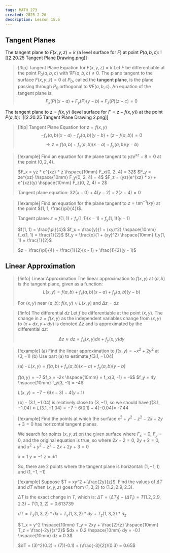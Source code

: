 ```yaml
---
tags: MATH_273
created: 2025-2-20
description: Lesson 15.6
---
```


## Tangent Planes

The tangent plane to $F(x, y, z) = k$ (a level surface for $F$) at point $P(a, b, c)$:
![[2.20.25 Tangent Plane Drawing.png]]

> [!tip] Tangent Plane Equation for $F(x, y, z) = k$
> Let $F$ be differentiable at the point $P_0 (a, b, c)$ with $\nabla F(a, b, c) \neq 0$. The plane tangent to the surface $F(x, y, z) = 0$ at $P_0$, called the **tangent plane**, is the plane passing through $P_0$ orthogonal to $\nabla F(a, b, c)$. An equation of the tangent plane is: 
> $$F_x(P) (x - a) + F_y(P) (y - b) + F_z(P) (z - c) = 0$$

The tangent plane to $z = f(x, y)$ (level surface for $F = z - f(x, y)$) at the point $P(a, b)$:
![[2.20.25 Tangent Plane Drawing 2.png]]

> [!tip] Tangent Plane Equation for $z = f(x, y)$
> $$-f_x(a, b) (x - a) - f_y(a, b) (y - b) + (z - f(a, b)) = 0$$
> $$\rightarrow z = f(a, b) + f_x(a, b) (x - a) + f_y(a, b) (y - b)$$

> [!example]
> Find an equation for the plane tangent to $yze^{xz} - 8 = 0$ at the point $(0, 2, 4)$.
> 
> $F_x = yz * e^{xz} * z \hspace{10mm} F_x(0, 2, 4) = 32$
> $F_y = ze^{xz} \hspace{10mm} F_y(0, 2, 4) = 4$
> $F_z = (yz)(e^{xz} * x) + e^{xz}(y) \hspace{10mm} F_z(0, 2, 4) = 2$
> 
> Tangent plane equation:
> $32(x - 0) + 4(y - 2) + 2(z - 4) = 0$

> [!example]
> Find an equation for the plane tangent to $z = \tan^{-1}(xy)$ at the point $(1, 1, \frac{\pi}{4})$.
> 
> Tangent plane:
> $z = f(1, 1) + f_x(1, 1) (x - 1) + f_y(1, 1) (y - 1)$
> 
> $f(1, 1) = \frac{\pi}{4}$
> $f_x = \frac{y}{1 + (xy)^2} \hspace{10mm} f_x(1, 1) = \frac{1}{2}$
> $f_y = \frac{x}{1 + (xy)^2} \hspace{10mm} f_y(1, 1) = \frac{1}{2}$
> 
> $z = \frac{\pi}{4} + \frac{1}{2}(x - 1) + \frac{1}{2}(y - 1)$

## Linear Approximation

> [!info] Linear Approximation
> The linear approximation to $f(x, y)$ at $(a, b)$ is the tangent plane, given as a function:
> $$L(x, y) = f(a, b) + f_x(a, b) (x - a) + f_y(a, b) (y - b)$$
> 
> For $(x, y)$ near $(a, b)$: $f(x, y) \approx L(x, y)$ and $\Delta z = dz$

> [!info] The differential $dz$
> Let $f$ be differentiable at the point $(x, y)$. The change in $z = f(x, y)$ as the independent variables change from $(x, y)$ to $(x + dx, y + dy)$ is denoted $\Delta z$ and is approximated by the differential $dz$:
> 
> $$\Delta z \approx dz = f_x(x, y) dx + f_y(x, y) dy$$

> [!example]
> (a) Find the linear approximation to $f(x, y) = -x^2 + 2y^2$ at $(3, -1)$
> (b) Use part (a) to estimate $f(3.1, -1.04)$
> 
> (a) -
> $L(x, y) = f(a, b) + f_x(a, b) (x - a) + f_y(a, b) (y -b)$
> 
> $f(a, y) = -7$
> $f_x = -2x \hspace{10mm} = f_x(3, -1) = -6$
> $f_y = 4y \hspace{10mm} f_y(3, -1) = -4$
> 
> $L(x, y) = -7 -6(x - 3) -4(y + 1)$
> 
> (b) -
> $(3.1, -1.04)$ is relatively close to $(3, -1)$, so we should have $f(3.1, -1.04) \approx L(3.1, -1.04) = -7 -6(0.1) -4(-0.04) =$ -7.44

> [!example]
> Find the points at which the surface $x^2 + y^2 - z^2 - 2x + 2y + 3 = 0$ has horizontal tangent planes.
> 
> We search for points $(x, y, z)$ on the given surface where $F_x = 0$, $F_y = 0$, and the original equation is true, so where $2x - 2 = 0$, $2y + 2 = 0$, and $x^2 + y^2 - z^2 - 2x + 2y + 3 = 0$
> 
> $x = 1$
> $y = -1$
> $z = \pm 1$
> 
> So, there are 2 points where the tangent plane is horizontal: $(1, -1, 1)$ and $(1, -1, -1)$

> [!example]
> Suppose $T = xy^2 + \frac{2y}{z}$. Find the values of $\Delta T$ and $dT$ when $(x, y, z)$ goes from $(1, 3, 2)$ to $(1.2, 2.9, 2.3)$.
> 
> $\Delta T$ is the exact change in $T$, which is:
> $\Delta T = (\Delta T_f) - (\Delta T_i) = T(1.2, 2.9, 2.3) - T(1, 3, 2) = 0.613739$
> 
> $dT = T_x(1, 3, 2) * dx + T_y(1, 3, 2) * dy + T_z(1, 3, 2) * d_z$
> 
> $T_x = y^2 \hspace{10mm} T_y = 2xy + \frac{2}{z} \hspace{10mm} T_z = \frac{-2y}{z^2}$
> $dx = 0.2 \hspace{10mm} dy = -0.1 \hspace{10mm} dz = 0.3$
> 
> $dT = (3)^2(0.2) + (7)(-0.1) + (\frac{-3}{2})(0.3) = 0.65$